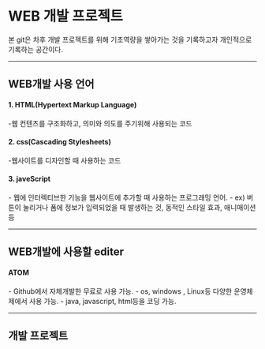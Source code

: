 # WEB 개발 프로젝트
본 git은 차후 개발 프로젝트를 위해 기초역량을 쌓아가는 것을 기록하고자
개인적으로 기록하는 공간이다.

---

<h2>WEB개발 사용 언어</h2>
<h4>1. HTML(Hypertext Markup Language)</h4>
-웹 컨텐츠를 구조화하고, 의미와 의도를 주기위해 사용되는 코드
<h4>2. css(Cascading Stylesheets)</h4>
-웹사이트를 디자인할 때 사용하는 코드
<h4>3. javeScript</h4>
- 웹에 인터렉티브한 기능을 웹사이트에 추가할 때 사용하는 프로그래밍 언어.
- ex) 버튼이 눌리거나 폼에 정보가 입력되었을 때 발생하는 것, 동적인 스타일 효과, 애니매이션 등

---
<h2>WEB개발에 사용할 editer</h2>
<h4>ATOM</h4>
- Github에서 자체개발한 무료로 사용 가능.
- os, windows , Linux등 다양한 운영체제에서 사용 가능.
- java, javascript, html등을 코딩 가능.

---
<h2>개발 프로젝트</h2>


